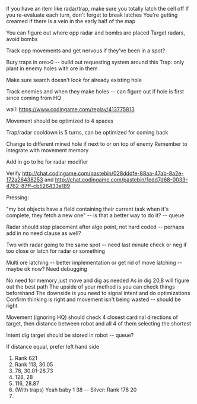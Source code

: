 If you have an item like radar/trap, make sure you totally latch the cell off
If you re-evaluate each turn, don't forget to break latches
You're getting creamed if there is a vein in the early half of the map

You can figure out where opp radar and bombs are placed
Target radars, avoid bombs

Track opp movements and get nervous if they've been in a spot?

Bury traps in ore>0 -- build out requesting system around this
Trap: only plant in enemy holes with ore in them

Make sure search doesn't look for already existing hole

Track enemies and when they make holes -- can figure out if hole is first since coming from HQ

wall: https://www.codingame.com/replay/413775813

Movement should be optimized to 4 spaces

Trap/radar cooldown is 5 turns, can be optimized for coming back

Change to different mined hole if next to or on top of enemy
Remember to integrate with movement memory

Add in go to hq for radar modifier

Verify http://chat.codingame.com/pastebin/028dddfe-88aa-47ab-8a2e-172a26438253 and http://chat.codingame.com/pastebin/1edd7d68-0033-4762-87ff-cb526433e189

Pressing:

"my bot objects have a field containing their current task
when it's complete, they fetch a new one" -- is that a better way to do it? -- queue

Radar should stop placement after algo point, not hard coded -- perhaps add in no need clause as well?

Two with radar going to the same spot -- need last minute check or neg if too close or latch for radar or something

Multi ore latching -- better implementation or get rid of move latching -- maybe ok now? Need debugging

No need for memory just move and dig as needed
As in dig 20,8 will figure out the best path
The upside of your method is you can check things beforehand
The downside is you need to signal intent and do optimizations
Confirm thinking is right and movement isn't being wasted -- should be right

Movement (ignoring HQ) should check 4 closest cardinal directions of target, then distance between robot and all 4 of them selecting the shortest

Intent dig target should be stored in robot -- queue?

If distance equal, prefer left hand side

1. Rank 621
2. Rank 113, 30.05
3. 78, 30.01-28.73
4. 128, 28
5. 116, 28.87
6. (With traps) Yeah baby 1 38 -- Silver: Rank 178 20
7.
